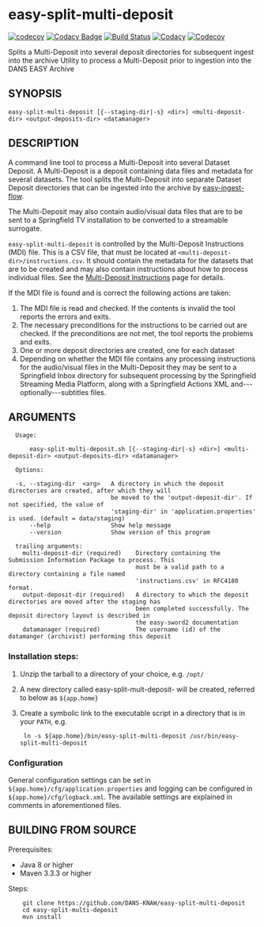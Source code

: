 easy-split-multi-deposit
========================
[![codecov](https://codecov.io/gh/rvanheest/easy-split-multi-deposit/branch/master/graph/badge.svg)](https://codecov.io/gh/rvanheest/easy-split-multi-deposit)
[![Codacy Badge](https://api.codacy.com/project/badge/Grade/bace6a1d52234ce2a70846d15610ca75)](https://www.codacy.com/app/richard.v.heest/easy-split-multi-deposit?utm_source=github.com&utm_medium=referral&utm_content=rvanheest/easy-split-multi-deposit&utm_campaign=badger)
[![Build Status](https://travis-ci.org/DANS-KNAW/easy-split-multi-deposit.png?branch=master)](https://travis-ci.org/DANS-KNAW/easy-split-multi-deposit)
[![Codacy](https://api.codacy.com/project/badge/Grade/bace6a1d52234ce2a70846d15610ca75)](https://www.codacy.com/app/richard.v.heest/easy-split-multi-deposit?utm_source=github.com&utm_medium=referral&utm_content=rvanheest/easy-split-multi-deposit&utm_campaign=badger)
[![Codecov](https://codecov.io/gh/rvanheest/easy-split-multi-deposit/branch/master/graph/badge.svg)](https://codecov.io/gh/rvanheest/easy-split-multi-deposit)

Splits a Multi-Deposit into several deposit directories for subsequent ingest into the archive
Utility to process a Multi-Deposit prior to ingestion into the DANS EASY Archive

SYNOPSIS
--------

    easy-split-multi-deposit [{--staging-dir|-s} <dir>] <multi-deposit-dir> <output-deposits-dir> <datamanager>


DESCRIPTION
-----------
A command line tool to process a Multi-Deposit into several Dataset Deposit. A Multi-Deposit
is a deposit containing data files and metadata for several datasets. The tool splits the
Multi-Deposit into separate Dataset Deposit directories that can be ingested into the archive by 
[easy-ingest-flow].

The Multi-Deposit may also contain audio/visual data files that are to be sent to a Springfield TV
installation to be converted to a streamable surrogate.

`easy-split-multi-deposit` is controlled by the Multi-Deposit Instructions (MDI) file. This is a CSV file,
that must be located at `<multi-deposit-dir>/instructions.csv`. It should contain the metadata for the
datasets that are to be created and may also contain instructions about how to process individual files.
See the [Multi-Deposit Instructions] page for details.

If the MDI file is found and is correct the following actions are taken:

1. The MDI file is read and checked. If the contents is invalid the tool reports the errors and exits.
2. The necessary preconditions for the instructions to be carried out are checked. 
   If the preconditions are not met, the tool reports the problems and exits.
3. One or more deposit directories are created, one for each dataset
4. Depending on whether the MDI file contains any processing instructions for the audio/visual files 
   in the Multi-Deposit they may be sent to a Springfield Inbox directory for
   subsequent processing by the Springfield Streaming Media Platform, along with
   a Springfield Actions XML and---optionally---subtitles files. 
  
  
ARGUMENTS
---------
```
  Usage: 

      easy-split-multi-deposit.sh [{--staging-dir|-s} <dir>] <multi-deposit-dir> <output-deposits-dir> <datamanager>

  Options:

  -s, --staging-dir  <arg>   A directory in which the deposit directories are created, after which they will
                             be moved to the 'output-deposit-dir'. If not specified, the value of
                             'staging-dir' in 'application.properties' is used. (default = data/staging)
      --help                 Show help message
      --version              Show version of this program

  trailing arguments:
    multi-deposit-dir (required)    Directory containing the Submission Information Package to process. This
                                    must be a valid path to a directory containing a file named
                                    'instructions.csv' in RFC4180 format.
    output-deposit-dir (required)   A directory to which the deposit directories are moved after the staging has
                                    been completed successfully. The deposit directory layout is described in
                                    the easy-sword2 documentation
    datamanager (required)          The username (id) of the datamanger (archivist) performing this deposit
```


### Installation steps:

1. Unzip the tarball to a directory of your choice, e.g. `/opt/`
2. A new directory called easy-split-mult-deposit-<version> will be created, referred to below as `${app.home}`
3. Create a symbolic link to the executable script in a directory that is in your `PATH`, e.g.

        ln -s ${app.home}/bin/easy-split-multi-deposit /usr/bin/easy-split-multi-deposit


### Configuration

General configuration settings can be set in `${app.home}/cfg/application.properties` and logging can be
configured in `${app.home}/cfg/logback.xml`. The available settings are explained in comments in 
aforementioned files.


BUILDING FROM SOURCE
--------------------

Prerequisites:

* Java 8 or higher
* Maven 3.3.3 or higher
 
Steps:

        git clone https://github.com/DANS-KNAW/easy-split-multi-deposit
        cd easy-split-multi-deposit
        mvn install


[Multi-Deposit Instructions]: multi-deposit-instructions.md
[easy-ingest-flow]: https://github.com/DANS-KNAW/easy-ingest-flow

  







